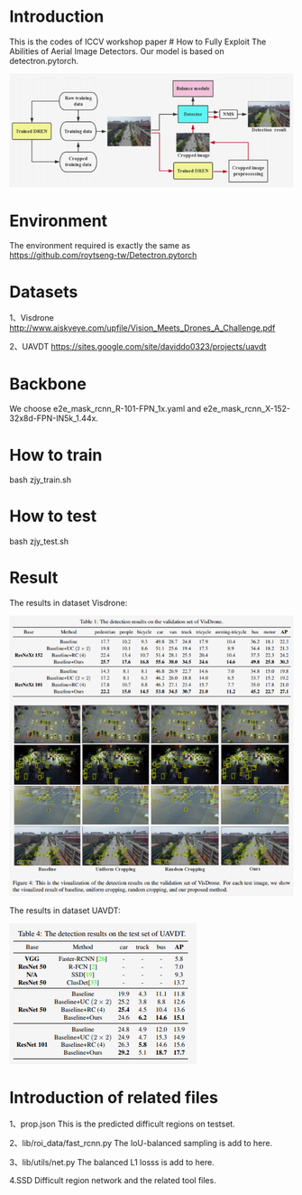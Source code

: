 
# Introduction
This is the codes of ICCV workshop paper # How to Fully Exploit The Abilities of Aerial Image Detectors.
Our model is based on detectron.pytorch.

![image](https://github.com/zhangjunyi1225054736/ACDT/blob/master/Selection_294.png)


# Environment
The environment required is exactly the same as https://github.com/roytseng-tw/Detectron.pytorch
# Datasets

1、Visdrone http://www.aiskyeye.com/upfile/Vision_Meets_Drones_A_Challenge.pdf

2、UAVDT https://sites.google.com/site/daviddo0323/projects/uavdt

# Backbone
We choose e2e_mask_rcnn_R-101-FPN_1x.yaml and e2e_mask_rcnn_X-152-32x8d-FPN-IN5k_1.44x.

# How to train
bash zjy_train.sh

# How to test
bash zjy_test.sh

# Result

The results in dataset Visdrone:

![image](https://github.com/zhangjunyi1225054736/ACDT/blob/master/Selection_292.png)

The results in dataset UAVDT:

![image](https://github.com/zhangjunyi1225054736/ACDT/blob/master/Selection_293.png)

# Introduction of related files

1、prop.json
This is the predicted difficult regions on testset.

2、lib/roi_data/fast_rcnn.py 
The IoU-balanced sampling is add to here.

3、lib/utils/net.py
The balanced L1 losss is add to here.

4.SSD
Difficult region network and the related tool files.
